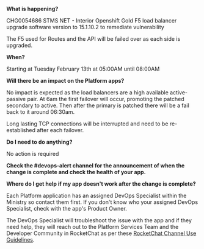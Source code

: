 
**What is happening?**

CHG0054686 STMS NET - Interior Openshift Gold F5 load balancer upgrade software version to 15.1.10.2 to remediate vulnerability

The F5 used for Routes and the API will be failed over as each side is upgraded.

**When?**

Starting at Tuesday February 13th at 05:00AM until 08:00AM

**Will there be an impact on the Platform apps?**

No impact is expected as the load balancers are a high available active-passive pair. At 6am the first failover will occur, promoting the patched secondary to active. Then after the primary is patched there will be a fail back to it around 06:30am.

Long lasting TCP connections will be interrupted and need to be re-established after each failover.

**Do I need to do anything?**

No action is required

**Check the #devops-alert channel for the announcement of when the change is complete and check the health of your app.**

**Where do I get help if my app doesn't work after the change is complete?**

Each Platform application has an assigned DevOps Specialist within the Ministry so contact them first. If you don't know who your assigned DevOps Specialist, check with the app's Product Owner.

The DevOps Specialist will troubleshoot the issue with the app and if they need help, they will reach out to the Platform Services Team and the Developer Community in RocketChat as per these [RocketChat Channel Use Guidelines](https://docs.developer.gov.bc.ca/rocketchat-channel-descriptions/).
